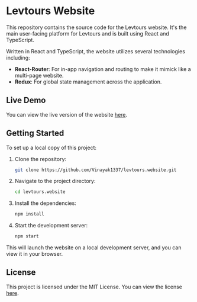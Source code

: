 # Levtours Website

This repository contains the source code for the Levtours website. It's the main user-facing platform for Levtours and is built using React and TypeScript.

Written in React and TypeScript, the website utilizes several technologies including:
- **React-Router**: For in-app navigation and routing to make it mimick like a multi-page website.
- **Redux**: For global state management across the application.

## Live Demo

You can view the live version of the website [here](https://levtours.netlify.app/).

## Getting Started

To set up a local copy of this project:

1. Clone the repository:
   ```bash
   git clone https://github.com/Vinayak1337/levtours.website.git
   ```

2. Navigate to the project directory:
   ```bash
   cd levtours.website
   ```

3. Install the dependencies:
   ```bash
   npm install
   ```

4. Start the development server:
   ```bash
   npm start
   ```

This will launch the website on a local development server, and you can view it in your browser.

## License

This project is licensed under the MIT License. You can view the license [here](https://github.com/Vinayak1337/levtours.website/blob/master/LICENSE.md).

